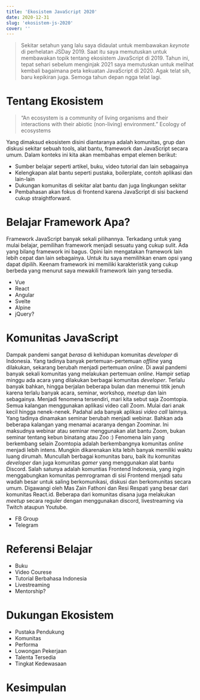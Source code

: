 ```yaml
---
title: 'Ekosistem JavaScript 2020'
date: 2020-12-31
slug: 'ekosistem-js-2020'
cover: ''
---
```


> Sekitar setahun yang lalu saya didaulat untuk membawakan _keynote_ di perhelatan JSDay 2019. Saat itu saya memutuskan untuk membawakan topik tentang ekosistem JavaScript di 2019. Tahun ini, tepat sehari sebelum menginjak 2021 saya memutuskan untuk melihat kembali bagaimana peta kekuatan JavaScript di 2020. Agak telat sih, baru kepikiran juga. Semoga tahun depan ngga telat lagi.

# Tentang Ekosistem
> “An ecosystem is a community of living organisms and their interactions with their abiotic (non-living) environment.”  Ecology of ecosystems

Yang dimaksud ekosistem disini diantaranya adalah komunitas, grup dan diskusi sekitar sebuah tools, alat bantu, framework dan JavaScript secara umum. Dalam konteks ini kita akan membahas empat elemen berikut:

* Sumber belajar seperti artikel, buku, video tutorial dan lain sebagainya
* Kelengkapan alat bantu seperti pustaka, boilerplate, contoh aplikasi dan lain-lain
* Dukungan komunitas di sekitar alat bantu dan juga lingkungan sekitar
* Pembahasan akan fokus di frontend karena JavaScript di sisi backend cukup straightforward.

# Belajar Framework Apa?

Framework JavaScript banyak sekali pilihannya. Terkadang untuk yang mulai belajar, pemilihan framework menjadi sesuatu yang cukup sulit. Ada yang bilang framework ini bagus. Opini lain mengatakan framework lain lebih cepat dan lain sebagainya. Untuk itu saya memilihkan enam opsi yang dapat dipilih. Keenam framework ini memiliki karakteristik yang cukup berbeda yang menurut saya mewakili framework lain yang tersedia.

* Vue
* React
* Angular
* Svelte
* Alpine
* jQuery?

# Komunitas JavaScript
Dampak pandemi sangat _berasa_ di kehidupan komunitas _developer_ di Indonesia. Yang tadinya banyak pertemuan-pertemuan _offline_ yang dilakukan, sekarang berubah menjadi pertemuan _online_.
Di awal pandemi banyak sekali komunitas yang melakukan pertemuan _online_. Hampir setiap minggu ada acara yang dilakukan berbagai komunitas _developer_. Terlalu banyak bahkan, hingga berjalan beberapa bulan dan menemui titik jenuh karena terlalu banyak acara, seminar, workshop, _meetup_ dan lain sebagainya.
Menjadi fenomena tersendiri, mari kita sebut saja Zoomtopia. Semua kalangan menggunakan aplikasi video call Zoom. Mulai dari anak kecil hingga nenek-nenek. Padahal ada banyak aplikasi _video call_ lainnya. Yang tadinya dinamakan seminar berubah menjadi webinar. Bahkan ada beberapa kalangan yang menamai acaranya dengan Zoominar. Ini maksudnya webinar atau seminar menggunakan alat bantu Zoom, bukan seminar tentang kebun binatang atau Zoo :)
Fenomena lain yang berkembang selain Zoomtopia adalah berkembangnya komunitas _online_ menjadi lebih intens. Mungkin dikarenakan kita lebih banyak memiliki waktu luang dirumah. Muncullah berbagai komunitas baru, baik itu komunitas _developer_ dan juga komunitas _gamer_ yang menggunakan alat bantu Discord.
Salah satunya adalah komuntias Frontend Indonesia, yang ingin menggabungkan komunitas pemrograman di sisi Frontend menjadi satu wadah besar untuk saling berkomunikasi, diskusi dan berkomunitas secara umum. Digawangi oleh Mas Zain Fathoni dan Resi Respati yang besar dari komunitas React.id. Beberapa dari komunitas disana juga melakukan _meetup_ secara reguler dengan menggunakan discord, livestreaming via Twitch ataupun Youtube.
* FB Group
* Telegram

# Referensi Belajar
* Buku
* Video Courese
* Tutorial Berbahasa Indonesia
* Livestreaming
* Mentorship?

# Dukungan Ekosistem
* Pustaka Pendukung
* Komunitas
* Performa
* Lowongan Pekerjaan
* Talenta Tersedia
* Tingkat Kedewasaan

# Kesimpulan
